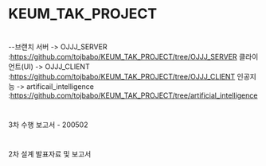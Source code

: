 # KEUM_TAK_PROJECT
#
--브랜치
서버           -> OJJJ_SERVER             :https://github.com/tojbabo/KEUM_TAK_PROJECT/tree/OJJJ_SERVER
클라이언트(UI) -> OJJJ_CLIENT             :https://github.com/tojbabo/KEUM_TAK_PROJECT/tree/OJJJ_CLIENT
인공지능       -> artificail_intelligence :https://github.com/tojbabo/KEUM_TAK_PROJECT/tree/artificial_intelligence
#
#
3차 수행 보고서 - 200502
#
#
2차 설계 발표자료 및 보고서 
#
